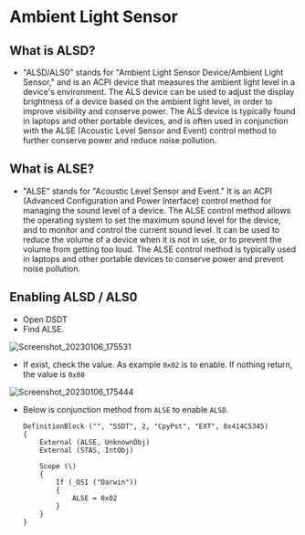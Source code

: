 # Ambient Light Sensor

## What is ALSD?

- "ALSD/ALS0" stands for "Ambient Light Sensor Device/Ambient Light Sensor," and is an ACPI device that measures the ambient light level in a device's environment. The ALS device can be used to adjust the display brightness of a device based on the ambient light level, in order to improve visibility and conserve power. The ALS device is typically found in laptops and other portable devices, and is often used in conjunction with the ALSE (Acoustic Level Sensor and Event) control method to further conserve power and reduce noise pollution.

## What is ALSE?

- "ALSE" stands for "Acoustic Level Sensor and Event." It is an ACPI (Advanced Configuration and Power Interface) control method for managing the sound level of a device. The ALSE control method allows the operating system to set the maximum sound level for the device, and to monitor and control the current sound level. It can be used to reduce the volume of a device when it is not in use, or to prevent the volume from getting too loud. The ALSE control method is typically used in laptops and other portable devices to conserve power and prevent noise pollution.

## Enabling ALSD / ALS0

- Open DSDT
- Find ALSE.

![Screenshot_20230106_175531](https://user-images.githubusercontent.com/72515939/210977256-8cd8f9a4-e46d-498d-a439-7fd7a91f9d40.png)

- If exist, check the value. As example `0x02` is to enable. If nothing return, the value is `0x08`

![Screenshot_20230106_175444](https://user-images.githubusercontent.com/72515939/210977281-1e68af0d-1fe9-46bc-9b7f-99e2a52cfafa.png)

- Below is conjunction method from `ALSE` to enable `ALSD`.

    ```asl
    DefinitionBlock ("", "SSDT", 2, "CpyPst", "EXT", 0x414C5345)
    {
        External (ALSE, UnknownObj)
        External (STAS, IntObj)

        Scope (\)
        {
            If (_OSI ("Darwin"))
            {
                ALSE = 0x02
            }
        }
    }
    ```
